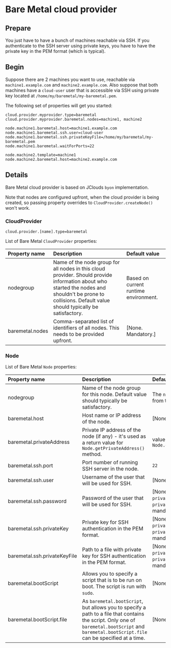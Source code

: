 # Bare Metal cloud provider

## Prepare

You just have to have a bunch of machines reachable via SSH. If you authenticate to the SSH server
using private keys, you have to have the private key in the PEM format (which is typical).

## Begin

Suppose there are 2 machines you want to use, reachable via `machine1.example.com` and `machine2.example.com`.
Also suppose that both machines have a `cloud-user` user that is accessible via SSH using private key
located at `/home/my/baremetal/my-baremetal.pem`.

The following set of properties will get you started:

```
cloud.provider.myprovider.type=baremetal
cloud.provider.myprovider.baremetal.nodes=machine1, machine2

node.machine1.baremetal.host=machine1.example.com
node.machine1.baremetal.ssh.user=cloud-user
node.machine1.baremetal.ssh.privateKeyFile=/home/my/baremetal/my-baremetal.pem
node.machine1.baremetal.waitForPorts=22

node.machine2.template=machine1
node.machine2.baremetal.host=machine2.example.com
```

## Details

Bare Metal cloud provider is based on JClouds `byon` implementation.

Note that nodes are configured upfront, when the cloud provider is being created,
so passing property overrides to `CloudProvider.createNode()` won't work.

### CloudProvider

```
cloud.provider.[name].type=baremetal
```

List of Bare Metal `CloudProvider` properties:

| Property name          | Description                                                       | Default value                      |
|:-----------------------|:------------------------------------------------------------------|:-----------------------------------|
| nodegroup              | Name of the node group for all nodes in this cloud provider. Should provide information about who started the nodes and shouldn't be prone to collisions. Default value should typically be satisfactory. | Based on current runtime environment. |
| baremetal.nodes        | Comma-separated list of identifiers of all nodes. This needs to be provided upfront. | [None. Mandatory.] |

### Node

List of Bare Metal `Node` properties:

| Property name          | Description                                                       | Default value                      |
|:-----------------------|:------------------------------------------------------------------|:-----------------------------------|
| nodegroup              | Name of the node group for this node. Default value should typically be satisfactory. | The `nodegroup` value from the cloud provider. |
| baremetal.host         | Host name or IP address of the node.                              | [None. Mandatory.]                 |
| baremetal.privateAddress | Private IP address of the node (if any) - it's used as a return value for `Node.getPrivateAddress()` method. | value of `Node.getPublicAddress()` |
| baremetal.ssh.port     | Port number of running SSH server in the node.                    | `22`                               |
| baremetal.ssh.user     | Username of the user that will be used for SSH.                   | [None. Mandatory.]                 |
| baremetal.ssh.password | Password of the user that will be used for SSH.                   | [None. One of `password`, `privateKey`, `privateKeyFile` is mandatory.] |
| baremetal.ssh.privateKey | Private key for SSH authentication in the PEM format.           | [None. One of `password`, `privateKey`, `privateKeyFile` is mandatory.] |
| baremetal.ssh.privateKeyFile | Path to a file with private key for SSH authentication in the PEM format. | [None. One of `password`, `privateKey`, `privateKeyFile` is mandatory.] |
| baremetal.bootScript   | Allows you to specify a script that is to be run on boot. The script is run with `sudo`. | [None. Optional.] |
| baremetal.bootScript.file | As `baremetal.bootScript`, but allows you to specify a path to a file that contains the script. Only one of `baremetal.bootScript` and `baremetal.bootScript.file` can be specified at a time. | [None. Optional.] |
